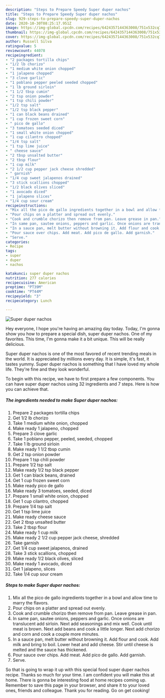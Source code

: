 ```yaml
---
description: "Steps to Prepare Speedy Super duper nachos"
title: "Steps to Prepare Speedy Super duper nachos"
slug: 929-steps-to-prepare-speedy-super-duper-nachos
date: 2020-10-30T08:25:17.951Z
image: https://img-global.cpcdn.com/recipes/6424357144363008/751x532cq70/super-duper-nachos-recipe-main-photo.jpg
thumbnail: https://img-global.cpcdn.com/recipes/6424357144363008/751x532cq70/super-duper-nachos-recipe-main-photo.jpg
cover: https://img-global.cpcdn.com/recipes/6424357144363008/751x532cq70/super-duper-nachos-recipe-main-photo.jpg
author: Russell Silva
ratingvalue: 5
reviewcount: 44078
recipeingredient:
- "2 packages tortilla chips"
- "1/2 lb chorizo"
- "1 medium white onion chopped"
- "1 jalapeno chopped"
- "3 clove garlic"
- "1 poblano pepper peeled seeded chopped"
- "1 lb ground sirloin"
- "1 1/2 tbsp cumin"
- "2 tsp onion powder"
- "1 tsp chili powder"
- "1/2 tsp salt"
- "1/2 tsp black pepper"
- "1 can black beans drained"
- "1 cup frozen sweet corn"
- " pico de gallo"
- "3 tomatoes seeded diced"
- "1 small white onion chopped"
- "1 cup cilantro chopped"
- "1/4 tsp salt"
- "1 tsp lime juice"
- " cheese sauce"
- "2 tbsp unsalted butter"
- "2 tbsp flour"
- "1 cup milk"
- "2 1/2 cup pepper jack cheese shredded"
- " garnish"
- "1/4 cup sweet jalapenos drained"
- "3 stick scallions chopped"
- "1/2 black olives sliced"
- "1 avocado diced"
- "1 jalapeno slices"
- "1/4 cup sour cream"
recipeinstructions:
- "Mix all the pico de gallo ingredients together in a bowl and allow time to marry the flavors."
- "Pour chips on a platter and spread out evenly."
- "Cook and crumble chorizo then remove from pan. Leave grease in pan."
- "In same pan, sautee onions, peppers and garlic. Once onions are translucent add sirloin. Next add seasonings and mix well. Cook until meat is brown. Next add beans and cook a little longer. Next add chorizo and corn and cook a couple more minutes."
- "In a sauce pan, melt butter without browning it. Add flour and cook. Add milk and bring to boil. Lower heat and add cheese. Stir until cheese is melted and the sauce has thickened."
- "Pour sauce over chips. Add meat. Add pico de gallo. Add garnish."
- "Serve."
categories:
- Recipe
tags:
- super
- duper
- nachos

katakunci: super duper nachos 
nutrition: 277 calories
recipecuisine: American
preptime: "PT39M"
cooktime: "PT44M"
recipeyield: "3"
recipecategory: Lunch

---
```



![Super duper nachos](https://img-global.cpcdn.com/recipes/6424357144363008/751x532cq70/super-duper-nachos-recipe-main-photo.jpg)

Hey everyone, I hope you're having an amazing day today. Today, I'm gonna show you how to prepare a special dish, super duper nachos. One of my favorites. This time, I'm gonna make it a bit unique. This will be really delicious.



Super duper nachos is one of the most favored of recent trending meals in the world. It is appreciated by millions every day. It is simple, it's fast, it tastes yummy. Super duper nachos is something that I have loved my whole life. They're fine and they look wonderful.


To begin with this recipe, we have to first prepare a few components. You can have super duper nachos using 32 ingredients and 7 steps. Here is how you can achieve that.

<!--inarticleads1-->

##### The ingredients needed to make Super duper nachos:

1. Prepare 2 packages tortilla chips
1. Get 1/2 lb chorizo
1. Take 1 medium white onion, chopped
1. Make ready 1 jalapeno, chopped
1. Prepare 3 clove garlic
1. Take 1 poblano pepper, peeled, seeded, chopped
1. Take 1 lb ground sirloin
1. Make ready 1 1/2 tbsp cumin
1. Get 2 tsp onion powder
1. Prepare 1 tsp chili powder
1. Prepare 1/2 tsp salt
1. Make ready 1/2 tsp black pepper
1. Get 1 can black beans, drained
1. Get 1 cup frozen sweet corn
1. Make ready  pico de gallo
1. Make ready 3 tomatoes, seeded, diced
1. Prepare 1 small white onion, chopped
1. Get 1 cup cilantro, chopped
1. Prepare 1/4 tsp salt
1. Get 1 tsp lime juice
1. Make ready  cheese sauce
1. Get 2 tbsp unsalted butter
1. Take 2 tbsp flour
1. Make ready 1 cup milk
1. Make ready 2 1/2 cup pepper jack cheese, shredded
1. Take  garnish
1. Get 1/4 cup sweet jalapenos, drained
1. Take 3 stick scallions, chopped
1. Make ready 1/2 black olives, sliced
1. Make ready 1 avocado, diced
1. Get 1 jalapeno, slices
1. Take 1/4 cup sour cream




<!--inarticleads2-->

##### Steps to make Super duper nachos:

1. Mix all the pico de gallo ingredients together in a bowl and allow time to marry the flavors.
1. Pour chips on a platter and spread out evenly.
1. Cook and crumble chorizo then remove from pan. Leave grease in pan.
1. In same pan, sautee onions, peppers and garlic. Once onions are translucent add sirloin. Next add seasonings and mix well. Cook until meat is brown. Next add beans and cook a little longer. Next add chorizo and corn and cook a couple more minutes.
1. In a sauce pan, melt butter without browning it. Add flour and cook. Add milk and bring to boil. Lower heat and add cheese. Stir until cheese is melted and the sauce has thickened.
1. Pour sauce over chips. Add meat. Add pico de gallo. Add garnish.
1. Serve.




So that is going to wrap it up with this special food super duper nachos recipe. Thanks so much for your time. I am confident you will make this at home. There is gonna be interesting food at home recipes coming up. Remember to save this page in your browser, and share it to your loved ones, friends and colleague. Thank you for reading. Go on get cooking!
